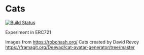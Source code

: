 # Cats

[![Build Status](https://img.shields.io/travis/abcoathup/Cats.svg?branch=master&style=flat-square)](https://travis-ci.org/abcoathup/Cats)

Experiment in ERC721

Images from https://robohash.org/
Cats created by David Revoy https://framagit.org/Deevad/cat-avatar-generator/tree/master